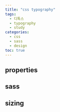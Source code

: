 ```yaml
---
title: "css typography"
tags:
  - 디톡스
  - typography
  - study
categories: 
  - css
  - sass
  - design
toc: true
---
```


## properties

## sass

## sizing
